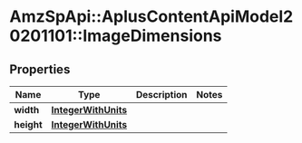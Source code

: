 # AmzSpApi::AplusContentApiModel20201101::ImageDimensions

## Properties
Name | Type | Description | Notes
------------ | ------------- | ------------- | -------------
**width** | [**IntegerWithUnits**](IntegerWithUnits.md) |  | 
**height** | [**IntegerWithUnits**](IntegerWithUnits.md) |  | 

